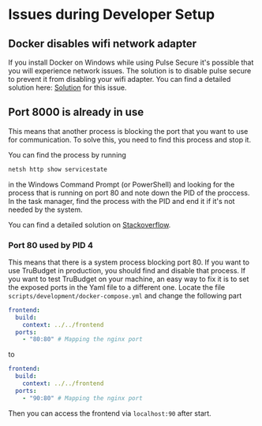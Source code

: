 # Issues during Developer Setup

## Docker disables wifi network adapter

If you install Docker on Windows while using Pulse Secure it's possible that you will experience network issues. The solution is to disable pulse secure to prevent it from disabling your wifi adapter. You can find a detailed solution here: [Solution](https://forums.docker.com/t/wifi-adapter-disabled-when-hyper-v-network-adapter-enabled-native/18063/9) for this issue.

## Port 8000 is already in use

This means that another process is blocking the port that you want to use for communication. To solve this, you need to find this process and stop it.

You can find the process by running

```bash
netsh http show servicestate
```

in the Windows Command Prompt (or PowerShell) and looking for the process that is running on port 80 and note down the PID of the proccess.
In the task manager, find the process with the PID and end it if it's not needed by the system.

<!--
Search for the server session which has a registered URL using port 8000.

You can find the pid of the process which blocks port 8000 in the Request queues.
Search for the right request by request queue name. Hint: The request queues and the server sessions are shown in the same order.

End process with found pid

Open the Task-Manager and sort all processes by pid. If the found process has no relevance for your system end it to free port 8000. -->

You can find a detailed solution on [Stackoverflow](https://stackoverflow.com/a/32873386).

### Port 80 used by PID 4

This means that there is a system process blocking port 80. If you want to use TruBudget in production, you should find and disable that process. If you want to test TruBudget on your machine, an easy way to fix it is to set the exposed ports in the Yaml file to a different one. Locate the file `scripts/development/docker-compose.yml` and change the following part

```yml
frontend:
  build:
    context: ../../frontend
  ports:
    - "80:80" # Mapping the nginx port
```

to

```yml
frontend:
  build:
    context: ../../frontend
  ports:
    - "90:80" # Mapping the nginx port
```

Then you can access the frontend via `localhost:90` after start.
